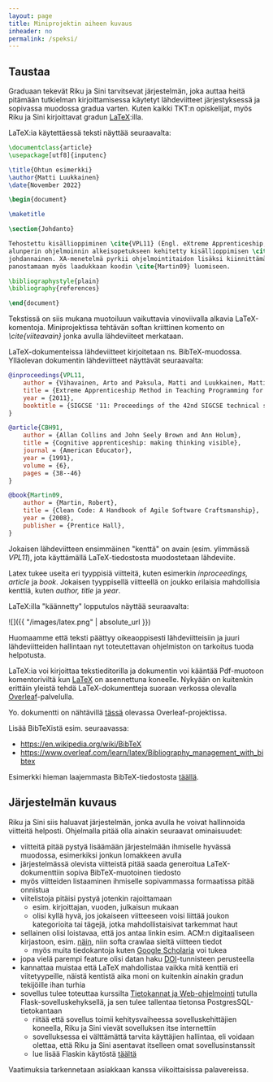 ```yaml
---
layout: page
title: Miniprojektin aiheen kuvaus
inheader: no
permalink: /speksi/
---
```


## Taustaa

Graduaan tekevät Riku ja Sini tarvitsevat järjestelmän, joka auttaa heitä pitämään tutkielman kirjoittamisessa käytetyt lähdeviitteet järjestyksessä ja sopivassa muodossa gradua varten. Kuten kaikki TKT:n opiskelijat, myös Riku ja Sini kirjoittavat gradun [LaTeX](https://www.latex-project.org/):illa.

LaTeX:ia käytettäessä teksti näyttää seuraavalta:

```latex
\documentclass{article}
\usepackage[utf8]{inputenc}

\title{Ohtun esimerkki}
\author{Matti Luukkainen}
\date{November 2022}

\begin{document}

\maketitle

\section{Johdanto}

Tehostettu kisällioppiminen \cite{VPL11} (Engl. eXtreme Apprenticeship, XA) on
alunperin ohjelmoinnin alkeisopetukseen kehitetty kisällioppimisen \cite{CBH91}
johdannainen. XA-menetelmä pyrkii ohjelmointitaidon lisäksi kiinnittämään 
panostamaan myös laadukkaan koodin \cite{Martin09} luomiseen. 

\bibliographystyle{plain} 
\bibliography{references}

\end{document}
```

Tekstissä on siis mukana muotoiluun vaikuttavia vinoviivalla alkavia LaTeX-komentoja. Miniprojektissa tehtävän softan kriittinen komento on _\cite{viiteavain}_ jonka avulla lähdeviiteet merkataan. 

LaTeX-dokumenteissa lähdeviitteet kirjoitetaan ns. BibTeX-muodossa. Ylläolevan dokumentin lähdeviitteet näyttävät seuraavalta:


```bibtex
@inproceedings{VPL11,
    author = {Vihavainen, Arto and Paksula, Matti and Luukkainen, Matti},
    title = {Extreme Apprenticeship Method in Teaching Programming for Beginners.},
    year = {2011},
    booktitle = {SIGCSE '11: Proceedings of the 42nd SIGCSE technical symposium on Computer science education},
}

@article{CBH91,
    author = {Allan Collins and John Seely Brown and Ann Holum},
    title = {Cognitive apprenticeship: making thinking visible},
    journal = {American Educator},
    year = {1991},
    volume = {6},
    pages = {38--46}
}

@book{Martin09,
    author = {Martin, Robert},
    title = {Clean Code: A Handbook of Agile Software Craftsmanship},
    year = {2008},
    publisher = {Prentice Hall},
}
```

Jokaisen lähdeviitteen ensimmäinen "kenttä" on avain (esim. ylimmässä _VPL11_), jota käyttämällä LaTeX-tiedostosta muodostetaan lähdeviite.

Latex tukee useita eri tyyppisiä viitteitä, kuten esimerkin _inproceedings, article_ ja _book_. Jokaisen tyyppisellä viitteellä on joukko erilaisia mahdollisia kenttiä, kuten _author, title_ ja _year_.

LaTeX:illa "käännetty" lopputulos näyttää seuraavalta:

![]({{ "/images/latex.png" | absolute_url }})

Huomaamme että teksti päättyy oikeaoppisesti lähdeviitteisiin ja juuri lähdeviitteiden hallintaan nyt toteutettavan ohjelmiston on tarkoitus tuoda helpotusta.

LaTeX:ia voi kirjoittaa tekstieditorilla ja dokumentin voi kääntää Pdf-muotoon komentoriviltä kun [LaTeX](https://www.latex-project.org/) on asennettuna koneelle. Nykyään on kuitenkin erittäin yleistä tehdä LaTeX-dokumentteja suoraan verkossa olevalla [Overleaf](https://www.overleaf.com/)-palvelulla. 

Yo. dokumentti on nähtävillä [tässä](https://www.overleaf.com/read/pxspwqwfzgrj) olevassa Overleaf-projektissa.

Lisää BibTeXistä esim. seuraavassa:

- <https://en.wikipedia.org/wiki/BibTeX>
- <https://www.overleaf.com/learn/latex/Bibliography_management_with_bibtex>

Esimerkki hieman laajemmasta BibTeX-tiedostosta [täällä](/bibtex).

## Järjestelmän kuvaus

Riku ja Sini siis haluavat järjestelmän, jonka avulla he voivat hallinnoida viitteitä helposti. Ohjelmalla pitää olla ainakin seuraavat ominaisuudet:
- viitteitä pitää pystyä lisäämään järjestelmään ihmiselle hyvässä muodossa, esimerkiksi jonkun lomakkeen avulla
- järjestelmässä olevista viitteistä pitää saada generoitua LaTeX-dokumenttiin sopiva BibTeX-muotoinen tiedosto
- myös viitteiden listaaminen ihmiselle sopivammassa formaatissa pitää onnistua
- viitelistoja pitäisi pystyä jotenkin rajoittamaan
  - esim. kirjoittajan, vuoden, julkaisun mukaan
  - olisi kyllä hyvä, jos jokaiseen viitteeseen voisi liittää joukon kategorioita tai tägejä, jotka mahdollistaisivat tarkemmat haut
- sellainen olisi loistavaa, että jos antaa linkin esim. ACM:n digitaaliseen kirjastoon, esim. [näin](https://dl.acm.org/doi/10.1145/2380552.2380613), niin softa crawlaa sieltä viitteen tiedot
  - myös muita tiedokantoja kuten [Google Scholaria](https://scholar.google.com/) voi tukea
- jopa vielä parempi feature olisi datan haku [DOI](https://www.doi.org/)-tunnisteen perusteella
- kannattaa muistaa että LaTeX mahdollistaa vaikka mitä kenttiä eri viitetyypeille, näistä kentistä aika moni on kuitenkin ainakin gradun tekijöille ihan turhia
- sovellus tulee toteuttaa kurssilta [Tietokannat ja Web-ohjelmointi](https://hy-tsoha.github.io/materiaali/) tutulla Flask-sovelluskehyksellä, ja sen tulee tallentaa tietonsa PostgresSQL-tietokantaan
  - riitää että sovellus toimii kehitysvaiheessa sovelluskehittäjien koneella, Riku ja Sini vievät sovelluksen itse internettiin
  - sovelluksessa ei välttämättä tarvita käyttäjien hallintaa, eli voidaan olettaa, että Riku ja Sini asentavat itselleen omat sovellusinstanssit
  - lue lisää Flaskin käytöstä [täältä](/flask)


Vaatimuksia tarkennetaan asiakkaan kanssa viikoittaisissa palavereissa.
